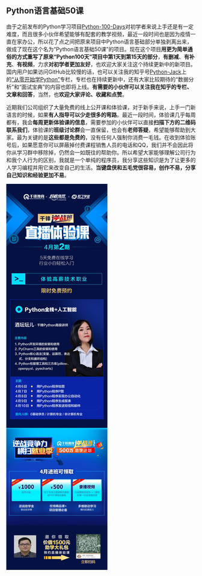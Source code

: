 ## Python语言基础50课

由于之前发布的Python学习项目[Python-100-Days](https://github.com/jackfrued/Python-100-Days)对初学者来说上手还是有一定难度，而且很多小伙伴希望能够有配套的教学视频，最近一段时间也是因为疫情一直在家办公，所以花了点之间把原来项目中Python语言基础部分单独剥离出来，做成了现在这个名为“Python语言基础50课”的项目。现在这个项目**用更为简单通俗的方式重写了原来“Python100天”项目中第1天到第15天的部分**，**有删减**、**有补充**、**有视频**，力求**对初学者更加友好**，也欢迎大家关注这个持续更新中的新项目。国内用户如果访问GitHub比较慢的话，也可以关注我的知乎号[Python-Jack](https://www.zhihu.com/people/jackfrued)上的[“从零开始学Python”](<https://zhuanlan.zhihu.com/c_1216656665569013760>)专栏，专栏也在持续更新中，还有大家比较期待的“数据分析”和“面试宝典”的内容也即将上线。**有需要的小伙伴可以关注我在知乎的专栏、文章和回答**，当然，也**欢迎大家评论、收藏和点赞**。

近期我们公司组织了大量免费的线上公开课和体验课，对于新手来说，上手一门新语言的时候，如果**有人指导可以少走很多的弯路**。最近一段时间，体验课几乎每周都有，我会**每周更新体验课的信息**，需要参加的小伙伴可以直接**扫描下方的二维码联系我们**，体验课的**班级讨论群**会一直保留，也会有**老师答疑**，希望能够帮助到大家。最为关键的是**这些都是免费的**，没有任何人强制你消费一毛钱。在收到体验账号后，如果愿意你可以屏蔽掉付费课程销售人员的电话和QQ，我们并不会因此将你从学习群中移除掉，仍然会一如既往的帮助你。所以希望大家能够理解公司行为和我个人行为的区别，我就是一个单纯的程序员，我分享这些知识是为了让更多的人学习编程并用它来改变自己的生活。**当键盘侠和五毛党很容易，创作不易，分享自己知识和经验更加不易**。

![](res/open-online-course.jpg)